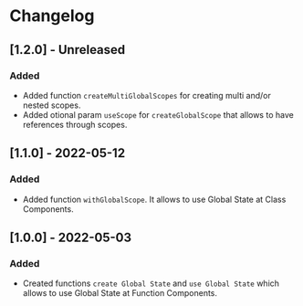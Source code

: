 # Changelog


## [1.2.0] - Unreleased

### Added

- Added function `createMultiGlobalScopes` for creating multi and/or nested scopes.
- Added otional param `useScope` for `createGlobalScope` that allows to have references through scopes.

## [1.1.0] - 2022-05-12

### Added

- Added function `withGlobalScope`. It allows to use Global State at Class Components.

## [1.0.0] - 2022-05-03

### Added

- Created functions `create Global State` and `use Global State` which allows to use Global State at Function Components.
